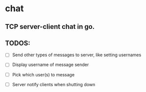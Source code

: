 # chat
TCP server-client chat in go. 
-----------------------------
## TODOS:
- [ ] Send other types of messages to server, like setting usernames
- [ ] Display username of message sender
- [ ] Pick which user(s) to message
- [ ] Server notify clients when shutting down

